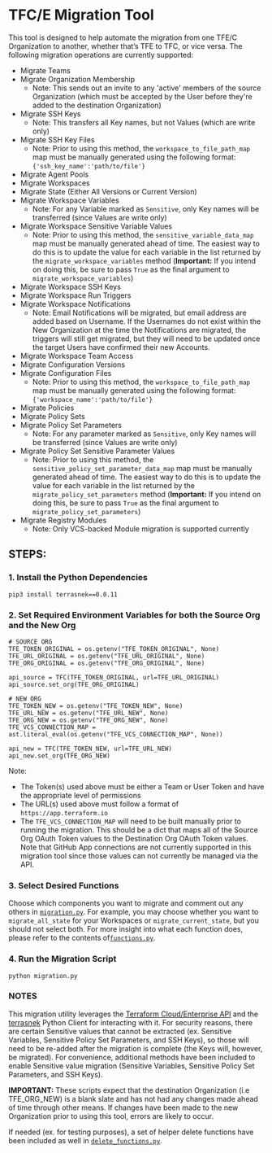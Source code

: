 # TFC/E Migration Tool

This tool is designed to help automate the migration from one TFE/C Organization to another, whether that’s TFE to TFC, or vice versa.  The following migration operations are currently supported:

* Migrate Teams
* Migrate Organization Membership
   * Note: This sends out an invite to any 'active' members of the source Organization (which must be accepted by the User before they're added to the destination Organization)
* Migrate SSH Keys
    * Note: This transfers all Key names, but not Values (which are write only)
* Migrate SSH Key Files
   * Note: Prior to using this method, the `workspace_to_file_path_map` map must be manually generated using the following format: `{'ssh_key_name':'path/to/file'}`
* Migrate Agent Pools
* Migrate Workspaces
* Migrate State (Either All Versions or Current Version)
* Migrate Workspace Variables
    * Note: For any Variable marked as `Sensitive`, only Key names will be transferred (since Values are write only)
* Migrate Workspace Sensitive Variable Values
   * Note: Prior to using this method, the `sensitive_variable_data_map` map must be manually generated ahead of time. The easiest way to do this is to update the value for each variable in the list returned by the `migrate_workspace_variables` method (**Important:** If you intend on doing this, be sure to pass `True` as the final argument to `migrate_workspace_variables`)
* Migrate Workspace SSH Keys
* Migrate Workspace Run Triggers
* Migrate Workspace Notifications
  * Note: Email Notifications will be migrated, but email address are added based on Username.  If the Usernames do not exist within the New Organization at the time the Notifications are migrated, the triggers will still get migrated, but they will need to be updated once the target Users have confirmed their new Accounts.
* Migrate Workspace Team Access
* Migrate Configuration Versions
* Migrate Configuration Files
   * Note: Prior to using this method, the `workspace_to_file_path_map` map must be manually generated using the following format: `{'workspace_name':'path/to/file'}`
* Migrate Policies
* Migrate Policy Sets
* Migrate Policy Set Parameters
   * Note: For any parameter marked as `Sensitive`, only Key names will be transferred (since Values are write only)
* Migrate Policy Set Sensitive Parameter Values
   * Note: Prior to using this method, the `sensitive_policy_set_parameter_data_map` map must be manually generated ahead of time. The easiest way to do this is to update the value for each variable in the list returned by the `migrate_policy_set_parameters` method (**Important:** If you intend on doing this, be sure to pass `True` as the final argument to `migrate_policy_set_parameters`)
* Migrate Registry Modules
    * Note: Only VCS-backed Module migration is supported currently


## STEPS:
### 1. Install the Python Dependencies
```
pip3 install terrasnek==0.0.11
```

### 2. Set Required Environment Variables for both the Source Org and the New Org
```
# SOURCE ORG
TFE_TOKEN_ORIGINAL = os.getenv("TFE_TOKEN_ORIGINAL", None)
TFE_URL_ORIGINAL = os.getenv("TFE_URL_ORIGINAL", None)
TFE_ORG_ORIGINAL = os.getenv("TFE_ORG_ORIGINAL", None)

api_source = TFC(TFE_TOKEN_ORIGINAL, url=TFE_URL_ORIGINAL)
api_source.set_org(TFE_ORG_ORIGINAL)

# NEW ORG
TFE_TOKEN_NEW = os.getenv("TFE_TOKEN_NEW", None)
TFE_URL_NEW = os.getenv("TFE_URL_NEW", None)
TFE_ORG_NEW = os.getenv("TFE_ORG_NEW", None)
TFE_VCS_CONNECTION_MAP = ast.literal_eval(os.getenv("TFE_VCS_CONNECTION_MAP", None))

api_new = TFC(TFE_TOKEN_NEW, url=TFE_URL_NEW)
api_new.set_org(TFE_ORG_NEW)
```
Note:
* The Token(s) used above must be either a Team or User Token and have the appropriate level of permissions
* The URL(s) used above must follow a format of `https://app.terraform.io`
* The `TFE_VCS_CONNECTION_MAP` will need to be built manually prior to running the migration.  This should be a dict that maps all of the Source Org OAuth Token values to the Destination Org OAuth Token values.  Note that GitHub App connections are not currently supported in this migration tool since those values can not currently be managed via the API.


### 3. Select Desired Functions

Choose which components you want to migrate and comment out any others in [`migration.py`](migration.py).  For example, you may choose whether you want to `migrate_all_state` for your Workspaces or `migrate_current_state`, but you should not select both.  For more insight into what each function does, please refer to the contents of[`functions.py`](functions.py).

### 4. Run the Migration Script
```
python migration.py
```

### NOTES
This migration utility leverages the [Terraform Cloud/Enterprise API](https://www.terraform.io/docs/cloud/api/index.html) and the [terrasnek](https://github.com/dahlke/terrasnek) Python Client for interacting with it.  For security reasons, there are certain Sensitive values that cannot be extracted (ex. Sensitive Variables, Sensitive Policy Set Parameters, and SSH Keys), so those will need to be re-added after the migration is complete (the Keys will, however, be migrated).  For convenience, additional methods have been included to enable Sensitive value migration (Sensitive Variables, Sensitive Policy Set Parameters, and SSH Keys).

**IMPORTANT:** These scripts expect that the destination Organization (i.e TFE_ORG_NEW) is a blank slate and has not had any changes made ahead of time through other means.  If changes have been made to the new Organization prior to using this tool, errors are likely to occur.

If needed (ex. for testing purposes), a set of helper delete functions have been included as well in [`delete_functions.py`](delete_functions.py).
